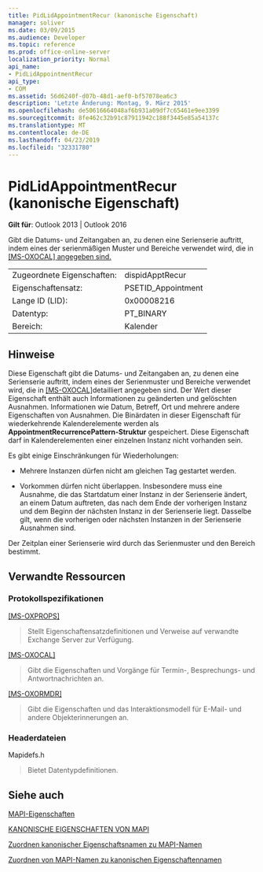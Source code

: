 ```yaml
---
title: PidLidAppointmentRecur (kanonische Eigenschaft)
manager: soliver
ms.date: 03/09/2015
ms.audience: Developer
ms.topic: reference
ms.prod: office-online-server
localization_priority: Normal
api_name:
- PidLidAppointmentRecur
api_type:
- COM
ms.assetid: 56d6240f-d07b-48d1-aef0-bf57078ea6c3
description: 'Letzte Änderung: Montag, 9. März 2015'
ms.openlocfilehash: de50616664048af6b931a09df7c65461e9ee3399
ms.sourcegitcommit: 8fe462c32b91c87911942c188f3445e85a54137c
ms.translationtype: MT
ms.contentlocale: de-DE
ms.lasthandoff: 04/23/2019
ms.locfileid: "32331780"
---
```

# <a name="pidlidappointmentrecur-canonical-property"></a>PidLidAppointmentRecur (kanonische Eigenschaft)

  
  
**Gilt für**: Outlook 2013 | Outlook 2016 
  
Gibt die Datums- und Zeitangaben an, zu denen eine Serienserie auftritt, indem eines der serienmäßigen Muster und Bereiche verwendet wird, die in [[MS-OXOCAL] angegeben sind.](https://msdn.microsoft.com/library/09861fde-c8e4-4028-9346-e7c214cfdba1%28Office.15%29.aspx)
  
|||
|:-----|:-----|
|Zugeordnete Eigenschaften:  <br/> |dispidApptRecur  <br/> |
|Eigenschaftensatz:  <br/> |PSETID_Appointment  <br/> |
|Lange ID (LID):  <br/> |0x00008216  <br/> |
|Datentyp:  <br/> |PT_BINARY  <br/> |
|Bereich:  <br/> |Kalender  <br/> |
   
## <a name="remarks"></a>Hinweise

Diese Eigenschaft gibt die Datums- und Zeitangaben an, zu denen eine Serienserie auftritt, indem eines der Serienmuster und Bereiche verwendet wird, die in [[MS-OXOCAL]](https://msdn.microsoft.com/library/09861fde-c8e4-4028-9346-e7c214cfdba1%28Office.15%29.aspx)detailliert angegeben sind. Der Wert dieser Eigenschaft enthält auch Informationen zu geänderten und gelöschten Ausnahmen. Informationen wie Datum, Betreff, Ort und mehrere andere Eigenschaften von Ausnahmen. Die Binärdaten in dieser Eigenschaft für wiederkehrende Kalenderelemente werden als **AppointmentRecurrencePattern-Struktur** gespeichert. Diese Eigenschaft darf in Kalenderelementen einer einzelnen Instanz nicht vorhanden sein. 
  
Es gibt einige Einschränkungen für Wiederholungen:
  
- Mehrere Instanzen dürfen nicht am gleichen Tag gestartet werden.
    
- Vorkommen dürfen nicht überlappen. Insbesondere muss eine Ausnahme, die das Startdatum einer Instanz in der Serienserie ändert, an einem Datum auftreten, das nach dem Ende der vorherigen Instanz und dem Beginn der nächsten Instanz in der Serienserie liegt. Dasselbe gilt, wenn die vorherigen oder nächsten Instanzen in der Serienserie Ausnahmen sind.
    
Der Zeitplan einer Serienserie wird durch das Serienmuster und den Bereich bestimmt.
  
## <a name="related-resources"></a>Verwandte Ressourcen

### <a name="protocol-specifications"></a>Protokollspezifikationen

[[MS-OXPROPS]](https://msdn.microsoft.com/library/f6ab1613-aefe-447d-a49c-18217230b148%28Office.15%29.aspx)
  
> Stellt Eigenschaftensatzdefinitionen und Verweise auf verwandte Exchange Server zur Verfügung.
    
[[MS-OXOCAL]](https://msdn.microsoft.com/library/09861fde-c8e4-4028-9346-e7c214cfdba1%28Office.15%29.aspx)
  
> Gibt die Eigenschaften und Vorgänge für Termin-, Besprechungs- und Antwortnachrichten an.
    
[[MS-OXORMDR]](https://msdn.microsoft.com/library/5454ebcc-e5d1-4da8-a598-d393b101caab%28Office.15%29.aspx)
  
> Gibt die Eigenschaften und das Interaktionsmodell für E-Mail- und andere Objekterinnerungen an.
    
### <a name="header-files"></a>Headerdateien

Mapidefs.h
  
> Bietet Datentypdefinitionen.
    
## <a name="see-also"></a>Siehe auch



[MAPI-Eigenschaften](mapi-properties.md)
  
[KANONISCHE EIGENSCHAFTEN VON MAPI](mapi-canonical-properties.md)
  
[Zuordnen kanonischer Eigenschaftsnamen zu MAPI-Namen](mapping-canonical-property-names-to-mapi-names.md)
  
[Zuordnen von MAPI-Namen zu kanonischen Eigenschaftennamen](mapping-mapi-names-to-canonical-property-names.md)

